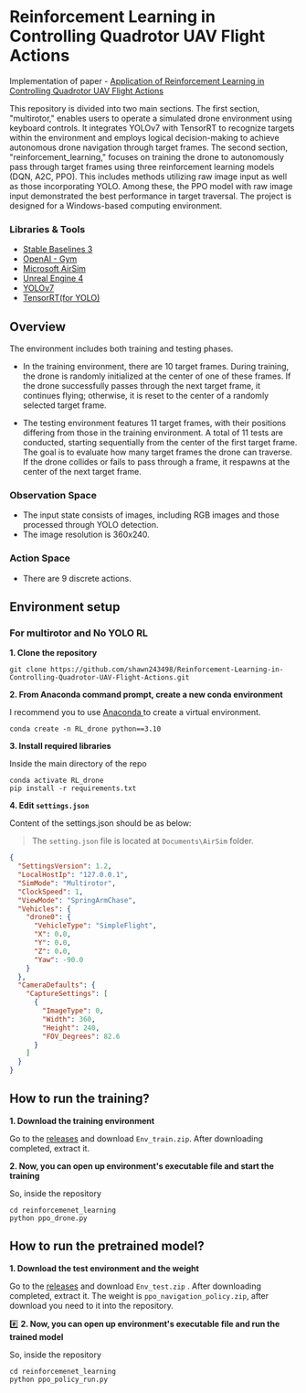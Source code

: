# Reinforcement Learning in Controlling Quadrotor UAV Flight Actions

Implementation of paper - [Application of Reinforcement Learning in Controlling Quadrotor UAV Flight Actions](https://doi.org/10.3390/drones8110660)

This repository is divided into two main sections. The first section, "multirotor," enables users to operate a simulated drone environment using keyboard controls. It integrates YOLOv7 with TensorRT to recognize targets within the environment and employs logical decision-making to achieve autonomous drone navigation through target frames. The second section, "reinforcement_learning," focuses on training the drone to autonomously pass through target frames using three reinforcement learning models (DQN, A2C, PPO). This includes methods utilizing raw image input as well as those incorporating YOLO. Among these, the PPO model with raw image input demonstrated the best performance in target traversal. The project is designed for a Windows-based computing environment.

### Libraries & Tools
- [Stable Baselines 3](https://github.com/DLR-RM/stable-baselines3)
- [OpenAI - Gym](https://github.com/openai/gym)
- [Microsoft AirSim](https://github.com/microsoft/AirSim)
- [Unreal Engine 4](https://www.unrealengine.com/en-US/)
- [YOLOv7](https://github.com/WongKinYiu/yolov7/)
- [TensorRT(for YOLO)](https://github.com/Linaom1214/TensorRT-For-YOLO-Series/)

## Overview

The environment includes both training and testing phases.

- In the training environment, there are 10 target frames. During training, the drone is randomly initialized at the center of one of these frames. If the drone successfully passes through the next target frame, it continues flying; otherwise, it is reset to the center of a randomly selected target frame.

- The testing environment features 11 target frames, with their positions differing from those in the training environment. A total of 11 tests are conducted, starting sequentially from the center of the first target frame. The goal is to evaluate how many target frames the drone can traverse. If the drone collides or fails to pass through a frame, it respawns at the center of the next target frame.

### Observation Space

- The input state consists of images, including RGB images and those processed through YOLO detection. 
- The image resolution is 360x240.

### Action Space
- There are 9 discrete actions.

## Environment setup

### For multirotor and No YOLO RL

**1. Clone the repository**

```
git clone https://github.com/shawn243498/Reinforcement-Learning-in-Controlling-Quadrotor-UAV-Flight-Actions.git
```
**2. From Anaconda command prompt, create a new conda environment**

I recommend you to use [Anaconda ](https://www.anaconda.com/products/individual-d) to create a virtual environment.

```
conda create -n RL_drone python==3.10
```
**3. Install required libraries**

Inside the main directory of the repo

```
conda activate RL_drone
pip install -r requirements.txt
```
**4. Edit `settings.json`**

Content of the settings.json should be as below:

> The `setting.json` file is located at `Documents\AirSim` folder.

```json
{
  "SettingsVersion": 1.2,
  "LocalHostIp": "127.0.0.1",
  "SimMode": "Multirotor",
  "ClockSpeed": 1,
  "ViewMode": "SpringArmChase",
  "Vehicles": {
    "drone0": {
      "VehicleType": "SimpleFlight",
      "X": 0.0,
      "Y": 0.0,
      "Z": 0.0,
      "Yaw": -90.0
    }
  },
  "CameraDefaults": {
    "CaptureSettings": [
      {
        "ImageType": 0,
        "Width": 360,
        "Height": 240,
        "FOV_Degrees": 82.6
      }
    ]
  }
}
```

## How to run the training?

**1. Download the training environment**

Go to the [releases](https://github.com/shawn243498/Reinforcement-Learning-in-Controlling-Quadrotor-UAV-Flight-Actions/releases) and download `Env_train.zip`. After downloading completed, extract it.

**2. Now, you can open up environment's executable file and start the training**

So, inside the repository
```
cd reinforcemenet_learning
python ppo_drone.py
```
## How to run the pretrained model?
**1. Download the test environment and the weight**

Go to the [releases](https://github.com/shawn243498/Reinforcement-Learning-in-Controlling-Quadrotor-UAV-Flight-Actions/releases) and download `Env_test.zip` . After downloading completed, extract it.
The weight is `ppo_navigation_policy.zip`, after download you need to it into the repository.

#️⃣ **2. Now, you can open up environment's executable file and run the trained model**

So, inside the repository
```
cd reinforcemenet_learning
python ppo_policy_run.py
```








